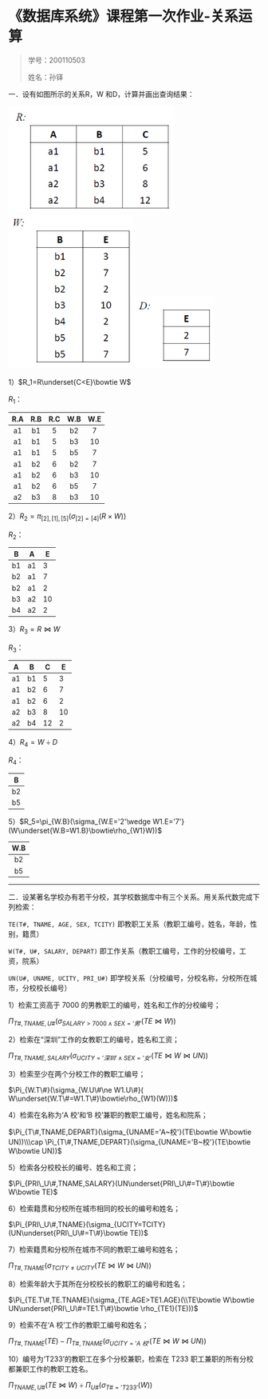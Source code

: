 # 《数据库系统》课程第一次作业-关系运算

>   学号：200110503
>
>   姓名：孙铎

一．设有如图所示的关系R，W 和D，计算并画出查询结果：

<img src="homework1.assets/image-20221127102621120.png" alt="image-20221127102621120" style="zoom:80%;" /><img src="homework1.assets/image-20221127102631796.png" alt="image-20221127102631796" style="zoom:80%;" /><img src="homework1.assets/image-20221127102641927.png" alt="image-20221127102641927" style="zoom:80%;" />

1）$R_1=R\underset{C<E}\bowtie W$

$R_1$：

| R.A  | R.B  | R.C  | W.B  | W.E  |
| :--: | :--: | :--: | :--: | :--: |
|  a1  |  b1  |  5   |  b2  |  7   |
|  a1  |  b1  |  5   |  b3  |  10  |
|  a1  |  b1  |  5   |  b5  |  7   |
|  a1  |  b2  |  6   |  b2  |  7   |
|  a1  |  b2  |  6   |  b3  |  10  |
|  a1  |  b2  |  6   |  b5  |  7   |
|  a2  |  b3  |  8   |  b3  |  10  |

2）$R_2=\pi_{[2],[1],[5]}(\sigma_{[2]=[4]}(R\times W))$

$R_2$：

| B    | A    | E    |
| ---- | ---- | ---- |
| b1   | a1   | 3    |
| b2   | a1   | 7    |
| b2   | a1   | 2    |
| b3   | a2   | 10   |
| b4   | a2   | 2    |

3）$R_3=R\bowtie W$

$R_3$：

| A    | B    | C    | E    |
| ---- | ---- | ---- | ---- |
| a1   | b1   | 5    | 3    |
| a1   | b2   | 6    | 7    |
| a1   | b2   | 6    | 2    |
| a2   | b3   | 8    | 10   |
| a2   | b4   | 12   | 2    |

4）$R_4=W\div D$

$R_4$：

|  B   |
| :--: |
|  b2  |
|  b5  |

5）$R_5=\pi_{W.B}(\sigma_{W.E='2'\wedge W1.E='7'}(W\underset{W.B=W1.B}\bowtie\rho_{W1}W))$

| W.B  |
| :--: |
|  b2  |
|  b5  |

---

二．设某著名学校办有若干分校，其学校数据库中有三个关系。用关系代数完成下列检索：

`TE(T#, TNAME, AGE, SEX, TCITY)`
即教职工关系（教职工编号，姓名，年龄，性别，籍贯）

`W(T#, U#, SALARY, DEPART)`
即工作关系（教职工编号，工作的分校编号，工资，院系）

`UN(U#, UNAME, UCITY, PRI_U#)`
即学校关系（分校编号，分校名称，分校所在城市，分校校长编号）

1）检索工资高于 7000 的男教职工的编号，姓名和工作的分校编号；

$\Pi_{T\#,TNAME,U\#}(\sigma_{SALARY>7000\wedge SEX='男'}(TE\bowtie W))$

2）检索在“深圳”工作的女教职工的编号，姓名和工资；

$\Pi_{T\#,TNAME,SALARY}(\sigma_{UCITY='深圳'\wedge SEX='女'}(TE\bowtie W\bowtie UN))$

3）检索至少在两个分校工作的教职工编号；

$\Pi_{W.T\#}(\sigma_{W.U\#\ne W1.U\#}( W\underset{W.T\#=W1.T\#}\bowtie\rho_{W1}(W)))$

4）检索在名称为‘A 校’和‘B 校’兼职的教职工编号，姓名和院系；

$\Pi_{T\#,TNAME,DEPART}(\sigma_{UNAME='A~校'}(TE\bowtie W\bowtie UN))\\\cap \Pi_{T\#,TNAME,DEPART}(\sigma_{UNAME='B~校'}(TE\bowtie W\bowtie UN))$

5）检索各分校校长的编号、姓名和工资；

$\Pi_{PRI\_U\#,TNAME,SALARY}(UN\underset{PRI\_U\#=T\#}\bowtie W\bowtie TE)$

6）检索籍贯和分校所在城市相同的校长的编号和姓名；

$\Pi_{PRI\_U\#,TNAME}(\sigma_{UCITY=TCITY}(UN\underset{PRI\_U\#=T\#}\bowtie TE))$

7）检索籍贯和分校所在城市不同的教职工编号和姓名；

$\Pi_{T\#,TNAME}(\sigma_{TCITY\ne UCITY}(TE\bowtie W\bowtie UN))$

8）检索年龄大于其所在分校校长的教职工的编号和姓名；

$\Pi_{TE.T\#,TE.TNAME}(\sigma_{TE.AGE>TE1.AGE}(\\TE\bowtie W\bowtie UN\underset{PRI\_U\#=TE1.T\#}\bowtie \rho_{TE1}(TE)))$

9）检索不在‘A 校’工作的教职工编号和姓名；

$\Pi_{T\#,TNAME}(TE)-\Pi_{T\#,TNAME}(\sigma_{UCITY='A~校'}(TE\bowtie W\bowtie UN))$

10）编号为‘T233’的教职工在多个分校兼职，检索在 T233 职工兼职的所有分校都兼职工作的教职工姓名。

$\Pi_{TNAME,U\#}(TE\bowtie W)\div\Pi_{U\#}(\sigma_{T\#='T233'}(W))$







